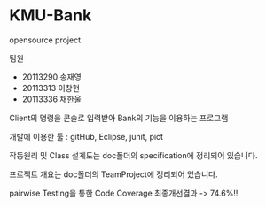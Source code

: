 # KMU-Bank
opensource project

팀원 
- 20113290 송재영
- 20113313 이창현
- 20113336 채한울

Client의 명령을 콘솔로 입력받아 Bank의 기능을 이용하는 프로그램

개발에 이용한 툴 : gitHub, Eclipse, junit, pict

작동원리 및 Class 설계도는 doc폴더의 specification에 정리되어 있습니다.

프로젝트 개요는 doc폴더의 TeamProject에 정리되어 있습니다.

pairwise Testing을 통한 Code Coverage 최종개선결과 -> 74.6%!!
